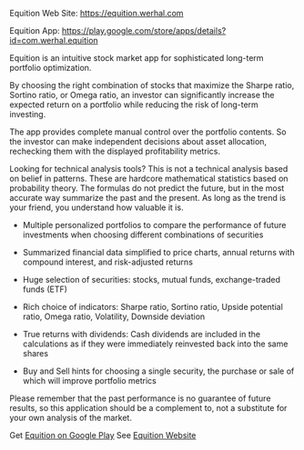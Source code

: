 Equition Web Site: https://equition.werhal.com

Equition App: https://play.google.com/store/apps/details?id=com.werhal.equition

Equition is an intuitive stock market app for sophisticated long-term portfolio optimization.

By choosing the right combination of stocks that maximize the Sharpe ratio, Sortino ratio, or Оmega ratio, an investor can significantly increase the expected return on a portfolio while reducing the risk of long-term investing.

The app provides complete manual control over the portfolio contents. So the investor can make independent decisions about asset allocation, rechecking them with the displayed profitability metrics.

Looking for technical analysis tools? This is not a technical analysis based on belief in patterns. These are hardcore mathematical statistics based on probability theory. The formulas do not predict the future, but in the most accurate way summarize the past and the present. As long as the trend is your friend, you understand how valuable it is.

* Multiple personalized portfolios to compare the performance of future investments when choosing different combinations of securities

* Summarized financial data simplified to price charts, annual returns with compound interest, and risk-adjusted returns

* Huge selection of securities: stocks, mutual funds, exchange-traded funds (ETF)

* Rich choice of indicators: Sharpe ratio, Sortino ratio, Upside potential ratio, Оmega ratio, Volatility, Downside deviation

* True returns with dividends: Cash dividends are included in the calculations as if they were immediately reinvested back into the same shares

* Buy and Sell hints for choosing a single security, the purchase or sale of which will improve portfolio metrics

Please remember that the past performance is no guarantee of future results, so this application should be a complement to, not a substitute for your own analysis of the market.

Get [Equition on Google Play](https://play.google.com/store/apps/details?id=com.werhal.equition "Equition app for Android")
See [Equition Website](https://equition.werhal.com "Equition app for Android")